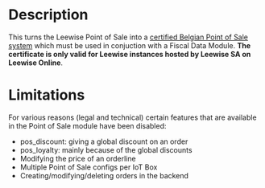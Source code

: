 # Description

This turns the Leewise Point of Sale into a [certified Belgian Point of Sale system](http://www.systemedecaisseenregistreuse.be/systemes-certifies) which must be used in conjuction with a Fiscal Data Module. **The certificate is only valid for Leewise instances hosted by Leewise SA on Leewise Online**.

# Limitations

For various reasons (legal and technical) certain features that are available in the Point of Sale module have been disabled:

* pos_discount: giving a global discount on an order
* pos_loyalty: mainly because of the global discounts
* Modifying the price of an orderline
* Multiple Point of Sale configs per IoT Box
* Creating/modifying/deleting orders in the backend